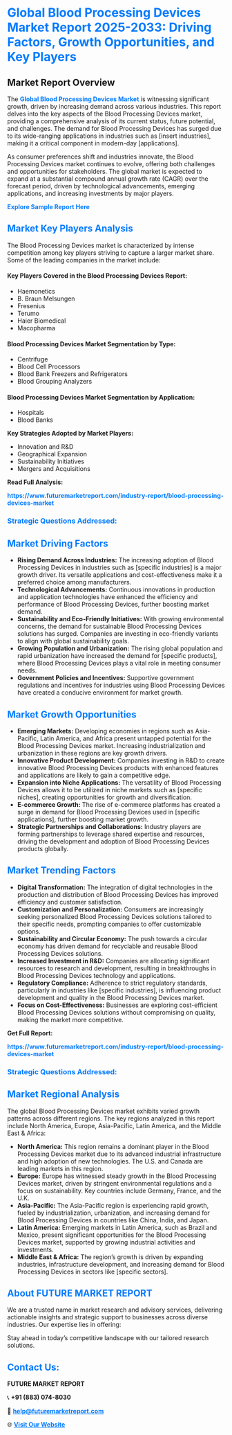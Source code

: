 <h1 style="color: #007BFF;">Global Blood Processing Devices Market Report 2025-2033: Driving Factors, Growth Opportunities, and Key Players</h1>

<section id="overview">
<h2>Market Report Overview</h2>
<p>The <a href="https://www.futuremarketreport.com/industry-report/blood-processing-devices-market" style="color: #007BFF; text-decoration: none;"><strong>Global Blood Processing Devices Market</strong></a> is witnessing significant growth, driven by increasing demand across various industries. This report delves into the key aspects of the Blood Processing Devices market, providing a comprehensive analysis of its current status, future potential, and challenges. The demand for Blood Processing Devices has surged due to its wide-ranging applications in industries such as [insert industries], making it a critical component in modern-day [applications].</p>
<p>As consumer preferences shift and industries innovate, the Blood Processing Devices market continues to evolve, offering both challenges and opportunities for stakeholders. The global market is expected to expand at a substantial compound annual growth rate (CAGR) over the forecast period, driven by technological advancements, emerging applications, and increasing investments by major players.</p>
</section>

<section id="overview">
<p><a href="https://www.futuremarketreport.com/request-sample/reportId=79763" style="color: #007BFF; text-decoration: none;"><strong>Explore Sample Report Here</strong></a></p>
</section>

<section id="key-players">
<h2 style="color: #007BFF;">Market Key Players Analysis</h2>
<p>The Blood Processing Devices market is characterized by intense competition among key players striving to capture a larger market share. Some of the leading companies in the market include:</p>
<h4>Key Players Covered in the Blood Processing Devices Report:</h4>
<ul><li>Haemonetics</li><li>B. Braun Melsungen</li><li>Fresenius</li><li>Terumo</li><li>Haier Biomedical</li><li>Macopharma</li></ul>
<h4>Blood Processing Devices Market Segmentation by Type:</h4>
<ul><li>Centrifuge</li><li>Blood Cell Processors</li><li>Blood Bank Freezers and Refrigerators</li><li>Blood Grouping Analyzers</li></ul>

<h4>Blood Processing Devices Market Segmentation by Application:</h4>
<ul><li>Hospitals</li><li>Blood Banks</li></ul>
<p><strong>Key Strategies Adopted by Market Players:</strong></p>
<ul>
<li>Innovation and R&D</li>
<li>Geographical Expansion</li>
<li>Sustainability Initiatives</li>
<li>Mergers and Acquisitions</li>
</ul>
</section>

<section>
<p><strong>Read Full Analysis: </strong></p><a href="https://www.futuremarketreport.com/industry-report/blood-processing-devices-market" style="color: #007BFF; text-decoration: none;"><strong>https://www.futuremarketreport.com/industry-report/blood-processing-devices-market</strong></a>
<h3 style="color: #007BFF;">Strategic Questions Addressed:</h3>
</section>

<section id="driving-factors">
<h2 style="color: #007BFF;">Market Driving Factors</h2>
<ul>
<li><strong>Rising Demand Across Industries:</strong> The increasing adoption of Blood Processing Devices in industries such as [specific industries] is a major growth driver. Its versatile applications and cost-effectiveness make it a preferred choice among manufacturers.</li>
<li><strong>Technological Advancements:</strong> Continuous innovations in production and application technologies have enhanced the efficiency and performance of Blood Processing Devices, further boosting market demand.</li>
<li><strong>Sustainability and Eco-Friendly Initiatives:</strong> With growing environmental concerns, the demand for sustainable Blood Processing Devices solutions has surged. Companies are investing in eco-friendly variants to align with global sustainability goals.</li>
<li><strong>Growing Population and Urbanization:</strong> The rising global population and rapid urbanization have increased the demand for [specific products], where Blood Processing Devices plays a vital role in meeting consumer needs.</li>
<li><strong>Government Policies and Incentives:</strong> Supportive government regulations and incentives for industries using Blood Processing Devices have created a conducive environment for market growth.</li>
</ul>
</section>

<section id="growth-opportunities">
<h2 style="color: #007BFF;">Market Growth Opportunities</h2>
<ul>
<li><strong>Emerging Markets:</strong> Developing economies in regions such as Asia-Pacific, Latin America, and Africa present untapped potential for the Blood Processing Devices market. Increasing industrialization and urbanization in these regions are key growth drivers.</li>
<li><strong>Innovative Product Development:</strong> Companies investing in R&D to create innovative Blood Processing Devices products with enhanced features and applications are likely to gain a competitive edge.</li>
<li><strong>Expansion into Niche Applications:</strong> The versatility of Blood Processing Devices allows it to be utilized in niche markets such as [specific niches], creating opportunities for growth and diversification.</li>
<li><strong>E-commerce Growth:</strong> The rise of e-commerce platforms has created a surge in demand for Blood Processing Devices used in [specific applications], further boosting market growth.</li>
<li><strong>Strategic Partnerships and Collaborations:</strong> Industry players are forming partnerships to leverage shared expertise and resources, driving the development and adoption of Blood Processing Devices products globally.</li>
</ul>
</section>

<section id="trending-factors">
<h2 style="color: #007BFF;">Market Trending Factors</h2>
<ul>
<li><strong>Digital Transformation:</strong> The integration of digital technologies in the production and distribution of Blood Processing Devices has improved efficiency and customer satisfaction.</li>
<li><strong>Customization and Personalization:</strong> Consumers are increasingly seeking personalized Blood Processing Devices solutions tailored to their specific needs, prompting companies to offer customizable options.</li>
<li><strong>Sustainability and Circular Economy:</strong> The push towards a circular economy has driven demand for recyclable and reusable Blood Processing Devices solutions.</li>
<li><strong>Increased Investment in R&D:</strong> Companies are allocating significant resources to research and development, resulting in breakthroughs in Blood Processing Devices technology and applications.</li>
<li><strong>Regulatory Compliance:</strong> Adherence to strict regulatory standards, particularly in industries like [specific industries], is influencing product development and quality in the Blood Processing Devices market.</li>
<li><strong>Focus on Cost-Effectiveness:</strong> Businesses are exploring cost-efficient Blood Processing Devices solutions without compromising on quality, making the market more competitive.</li>
</ul>
</section>

<section>
<p><strong>Get Full Report: </strong></p><a href="https://www.futuremarketreport.com/industry-report/blood-processing-devices-market" style="color: #007BFF; text-decoration: none;"><strong>https://www.futuremarketreport.com/industry-report/blood-processing-devices-market</strong></a>
<h3 style="color: #007BFF;">Strategic Questions Addressed:</h3>
</section>


<section id="regional-analysis">
<h2 style="color: #007BFF;">Market Regional Analysis</h2>
<p>The global Blood Processing Devices market exhibits varied growth patterns across different regions. The key regions analyzed in this report include North America, Europe, Asia-Pacific, Latin America, and the Middle East & Africa:</p>
<ul>
<li><strong>North America:</strong> This region remains a dominant player in the Blood Processing Devices market due to its advanced industrial infrastructure and high adoption of new technologies. The U.S. and Canada are leading markets in this region.</li>
<li><strong>Europe:</strong> Europe has witnessed steady growth in the Blood Processing Devices market, driven by stringent environmental regulations and a focus on sustainability. Key countries include Germany, France, and the U.K.</li>
<li><strong>Asia-Pacific:</strong> The Asia-Pacific region is experiencing rapid growth, fueled by industrialization, urbanization, and increasing demand for Blood Processing Devices in countries like China, India, and Japan.</li>
<li><strong>Latin America:</strong> Emerging markets in Latin America, such as Brazil and Mexico, present significant opportunities for the Blood Processing Devices market, supported by growing industrial activities and investments.</li>
<li><strong>Middle East & Africa:</strong> The region’s growth is driven by expanding industries, infrastructure development, and increasing demand for Blood Processing Devices in sectors like [specific sectors].</li>
</ul>
</section>

<footer>
<h2 style="color: #007BFF;">About FUTURE MARKET REPORT</h2>
<p>We are a trusted name in market research and advisory services, delivering actionable insights and strategic support to businesses across diverse industries. Our expertise lies in offering:</p>

<p>Stay ahead in today’s competitive landscape with our tailored research solutions.</p>

<h2 style="color: #007BFF;">Contact Us:</h2>
<p><strong>FUTURE MARKET REPORT</strong></p>
<p>📞 <strong>+91 (883) 074-8030</strong></p>
<p>📧 <strong><a href="mailto:help@futuremarketreport.com" style="color: #007BFF;">help@futuremarketreport.com</a></strong></p>
<p>🌐 <strong><a href="https://www.futuremarketreport.com/" style="color: #007BFF;">Visit Our Website</a></strong></p>
</footer>